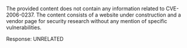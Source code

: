 The provided content does not contain any information related to CVE-2006-0237. The content consists of a website under construction and a vendor page for security research without any mention of specific vulnerabilities.

Response: UNRELATED